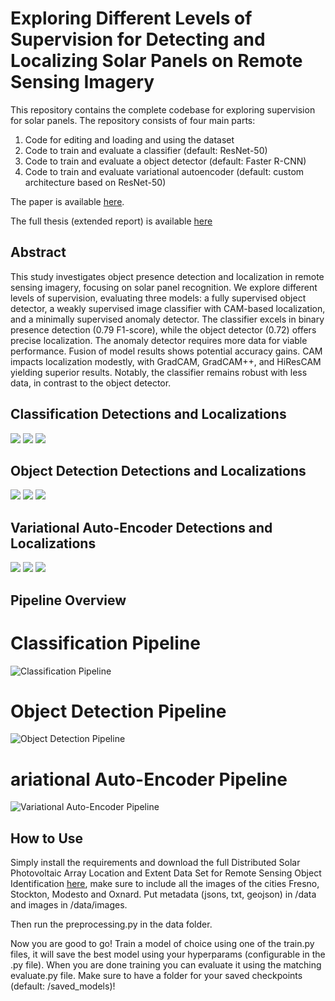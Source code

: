 # Exploring Different Levels of Supervision for Detecting and Localizing Solar Panels on Remote Sensing Imagery

This repository contains the complete codebase for exploring supervision for solar panels. The repository consists of four main parts:
1. Code for editing and loading and using the dataset
2. Code to train and evaluate a classifier (default: ResNet-50)
3. Code to train and evaluate a object detector (default: Faster R-CNN)
4. Code to train and evaluate variational autoencoder (default: custom architecture based on ResNet-50)

The paper is available [here](https://arxiv.org/abs/2309.10421).

The full thesis (extended report) is available [here](https://scripties.uba.uva.nl/search?id=record_53567)

## Abstract
This study investigates object presence detection and localization in remote sensing imagery, focusing on solar panel recognition. We explore different levels of supervision, evaluating three models: a fully supervised object detector, a weakly supervised image classifier with CAM-based localization, and a minimally supervised anomaly detector. The classifier excels in binary presence detection (0.79 F1-score), while the object detector (0.72) offers precise localization. The anomaly detector requires more data for viable performance. Fusion of model results shows potential accuracy gains. CAM impacts localization modestly, with GradCAM, GradCAM++, and HiResCAM yielding superior results. Notably, the classifier remains robust with less data, in contrast to the object detector.

## Classification Detections and Localizations
![](imgs/solar_panel_class_1.png) ![](imgs/solar_panel_class_2.png)  ![](imgs/solar_panel_class_3.png) 

## Object Detection Detections and Localizations
![](imgs/solar_panel_object_1.png) ![](imgs/solar_panel_object_2.png)  ![](imgs/solar_panel_object_3.png) 

## Variational Auto-Encoder Detections and Localizations
![](imgs/solar_panel_vae_1.png) ![](imgs/solar_panel_vae_2.png)  ![](imgs/solar_panel_vae_3.png) 

## Pipeline Overview
# Classification Pipeline
![Classification Pipeline](imgs/class_diagram.png)

# Object Detection Pipeline
![Object Detection Pipeline](imgs/object_diagram.png)

# ariational Auto-Encoder Pipeline
![Variational Auto-Encoder Pipeline](imgs/variational_diagram.png)

## How to Use
Simply install the requirements and download the full Distributed Solar Photovoltaic Array Location and Extent Data Set for Remote Sensing Object Identification [here](https://figshare.com/articles/dataset/Distributed_Solar_Photovoltaic_Array_Location_and_Extent_Data_Set_for_Remote_Sensing_Object_Identification/3385780/4), make sure to include all the images of the cities Fresno, Stockton, Modesto and Oxnard. Put metadata (jsons, txt, geojson) in /data and images in /data/images. 

Then run the preprocessing.py in the data folder.

Now you are good to go! Train a model of choice using one of the train.py files, it will save the best model using your hyperparams (configurable in the .py file). When you are done training you can evaluate it using the matching evaluate.py file. Make sure to have a folder for your saved checkpoints (default: /saved_models)!
